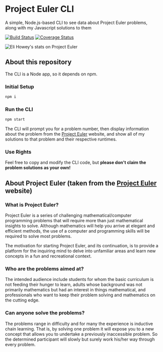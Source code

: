 # Project Euler CLI

A simple, Node.js-based CLI to see data about Project Euler problems, along with my Javascript solutions to them

[![Build Status](https://travis-ci.com/EliHowey/project-euler.svg?token=oBB3yUNYKz5Q6kwVt6gw&branch=main)](https://travis-ci.com/EliHowey/project-euler)
[![Coverage Status](https://coveralls.io/repos/github/EliHowey/project-euler/badge.svg?branch=main)](https://coveralls.io/github/EliHowey/project-euler?branch=main)

![Eli Howey's stats on Project Euler](https://projecteuler.net/profile/EliHowey.png)

## About this repository

The CLI is a Node app, so it depends on npm.

### Initial Setup

```bash
npm i
```

### Run the CLI

```bash
npm start
```

The CLI will prompt you for a problem number, then display information about the problem from the [Project Euler](http://projecteuler.net/) website, and show all of my solutions to that problem and their respective runtimes.

### Use Rights

Feel free to copy and modify the CLI code, but **please don't claim the problem solutions as your own!**

## About Project Euler (taken from the [Project Euler](http://projecteuler.net/) website)

### What is Project Euler?

Project Euler is a series of challenging mathematical/computer programming problems that will require more than just mathematical insights to solve. Although mathematics will help you arrive at elegant and efficient methods, the use of a computer and programming skills will be required to solve most problems.

The motivation for starting Project Euler, and its continuation, is to provide a platform for the inquiring mind to delve into unfamiliar areas and learn new concepts in a fun and recreational context.

### Who are the problems aimed at?

The intended audience include students for whom the basic curriculum is not feeding their hunger to learn, adults whose background was not primarily mathematics but had an interest in things mathematical, and professionals who want to keep their problem solving and mathematics on the cutting edge.

### Can anyone solve the problems?

The problems range in difficulty and for many the experience is inductive chain learning. That is, by solving one problem it will expose you to a new concept that allows you to undertake a previously inaccessible problem. So the determined participant will slowly but surely work his/her way through every problem.
